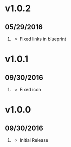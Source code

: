 # v1.0.2
##  05/29/2016

1. [](#bugfix)
    * Fixed links in blueprint

# v1.0.1
##  09/30/2016

1. [](#improved)
    * Fixed icon

# v1.0.0
##  09/30/2016

1. [](#new)
    * Initial Release
